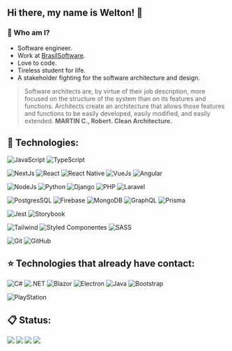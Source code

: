 ## Hi there, my name is Welton! 👋

### 🤔 Who am I?
- Software engineer. 
- Work at [BrasilSoftware](https://brasilsoftware.com/site/). 
- Love to code.
- Tireless student for life.
- A stakeholder fighting for the software architecture and design.

>Software architects are, by virtue of their job description, more focused on the structure of the system than on its features and functions. Architects create an architecture that allows those features and functions to be easily developed, easily modified, and easily extended. **MARTIN C., Robert. Clean Architecture.**

## 🌟 Technologies:
![JavaScript](https://img.shields.io/badge/JavaScript-323330?style=for-the-badge&logo=javascript&logoColor=F7DF1E)
![TypeScript](https://img.shields.io/badge/TypeScript-007ACC?style=for-the-badge&logo=typescript&logoColor=white)

![NextJs](https://img.shields.io/badge/next.js-000000?style=for-the-badge&logo=nextdotjs&logoColor=white)
![React](https://img.shields.io/badge/React-20232A?style=for-the-badge&logo=react&logoColor=61DAFB)
![React Native](https://img.shields.io/badge/React_Native-20232A?style=for-the-badge&logo=react&logoColor=61DAFB)
![VueJs](https://img.shields.io/badge/Vue.js-35495E?style=for-the-badge&logo=vuedotjs&logoColor=4FC08D)
![Angular](https://img.shields.io/badge/Angular-DD0031?style=for-the-badge&logo=angular&logoColor=white)

![NodeJs](https://img.shields.io/badge/Node.js-339933?style=for-the-badge&logo=nodedotjs&logoColor=white)
![Python](https://img.shields.io/badge/python-3670A0?style=for-the-badge&logo=python&logoColor=ffdd54)
![Django](https://img.shields.io/badge/django-%23092E20.svg?style=for-the-badge&logo=django&logoColor=white)
![PHP](https://img.shields.io/badge/PHP-777BB4?style=for-the-badge&logo=php&logoColor=white)
![Laravel](https://img.shields.io/badge/Laravel-FF2D20?style=for-the-badge&logo=laravel&logoColor=white)

![PostgresSQL](https://img.shields.io/badge/PostgreSQL-316192?style=for-the-badge&logo=postgresql&logoColor=white)
![Firebase](https://img.shields.io/badge/firebase-ffca28?style=for-the-badge&logo=firebase&logoColor=black)
![MongoDB](https://img.shields.io/badge/MongoDB-4EA94B?style=for-the-badge&logo=mongodb&logoColor=white)
![GraphQL](https://img.shields.io/badge/GraphQl-E10098?style=for-the-badge&logo=graphql&logoColor=white)
![Prisma](https://img.shields.io/badge/Prisma-3982CE?style=for-the-badge&logo=Prisma&logoColor=white)

![Jest](https://img.shields.io/badge/Jest-C21325?style=for-the-badge&logo=jest&logoColor=white)
![Storybook](https://img.shields.io/badge/storybook-FF4785?style=for-the-badge&logo=storybook&logoColor=white)

![Tailwind](https://img.shields.io/badge/Tailwind_CSS-38B2AC?style=for-the-badge&logo=tailwind-css&logoColor=white)
![Styled Componentes](https://img.shields.io/badge/styled--components-DB7093?style=for-the-badge&logo=styled-components&logoColor=white)
![SASS](https://img.shields.io/badge/Sass-CC6699?style=for-the-badge&logo=sass&logoColor=white)

![Git](https://img.shields.io/badge/git-%23F05033.svg?style=for-the-badge&logo=git&logoColor=white)
![GitHub](https://img.shields.io/badge/github-%23121011.svg?style=for-the-badge&logo=github&logoColor=white)

## ⭐ Technologies that already have contact:
![C#](https://img.shields.io/badge/C%23-239120?style=for-the-badge&logo=c-sharp&logoColor=white)
![.NET](https://img.shields.io/badge/.NET-512BD4?style=for-the-badge&logo=dotnet&logoColor=white)
![Blazor](https://img.shields.io/badge/blazor-%235C2D91.svg?style=for-the-badge&logo=blazor&logoColor=white)
![Electron](https://img.shields.io/badge/Electron-2B2E3A?style=for-the-badge&logo=electron&logoColor=9FEAF9)
![Java](https://img.shields.io/badge/java-%23ED8B00.svg?style=for-the-badge&logo=openjdk&logoColor=white)
![Bootstrap](https://img.shields.io/badge/bootstrap-%238511FA.svg?style=for-the-badge&logo=bootstrap&logoColor=white)

![PlayStation](https://img.shields.io/badge/PlayStation-003791?style=for-the-badge&logo=playstation&logoColor=white)

## 📋 Status:
![](http://github-profile-summary-cards.vercel.app/api/cards/profile-details?username=weltonam&theme=darcula)
![](http://github-profile-summary-cards.vercel.app/api/cards/repos-per-language?username=weltonam&theme=darcula)
![](http://github-profile-summary-cards.vercel.app/api/cards/most-commit-language?username=weltonam&theme=darcula)
![](http://github-profile-summary-cards.vercel.app/api/cards/stats?username=weltonam&theme=darcula)
